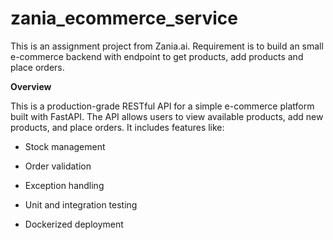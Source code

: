 # zania_ecommerce_service
This is an assignment project from Zania.ai. Requirement is to build an small e-commerce backend with endpoint to get products, add products and place orders.

**Overview**

This is a production-grade RESTful API for a simple e-commerce platform built with FastAPI. The API allows users to view available products, add new products, and place orders. It includes features like:

* Stock management

* Order validation

* Exception handling

* Unit and integration testing

* Dockerized deployment
